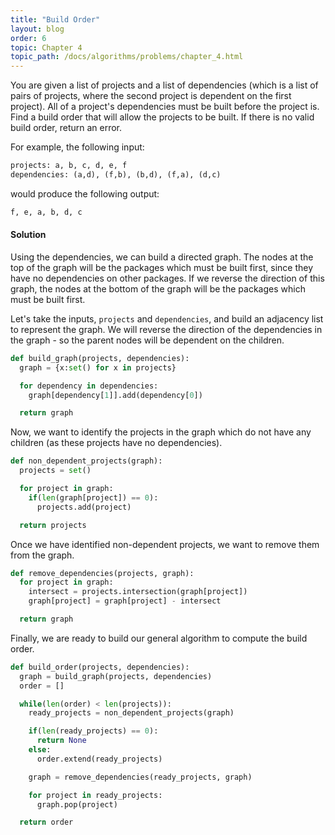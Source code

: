 ```yaml
---
title: "Build Order"
layout: blog
order: 6
topic: Chapter 4
topic_path: /docs/algorithms/problems/chapter_4.html
---
```

You are given a list of projects and a list of dependencies (which is a list of pairs of projects, where the second project is dependent on the first project). All of a project's dependencies must be built before the project is. Find a build order that will allow the projects to be built. If there is no valid build order, return an error.

For example, the following input:
```python
projects: a, b, c, d, e, f
dependencies: (a,d), (f,b), (b,d), (f,a), (d,c)
```

would produce the following output:
```python
f, e, a, b, d, c
```

#### Solution
Using the dependencies, we can build a directed graph. The nodes at the top of the graph will be the packages which must be built first, since they have no dependencies on other packages. If we reverse the direction of this graph, the nodes at the bottom of the graph will be the packages which must be built first.

Let's take the inputs, `projects` and `dependencies`, and build an adjacency list to represent the graph. We will reverse the direction of the dependencies in the graph - so the parent nodes will be dependent on the children.

```python
def build_graph(projects, dependencies):
  graph = {x:set() for x in projects}

  for dependency in dependencies:
    graph[dependency[1]].add(dependency[0])

  return graph
```

Now, we want to identify the projects in the graph which do not have any children (as these projects have no dependencies).

```python
def non_dependent_projects(graph):
  projects = set()

  for project in graph:
    if(len(graph[project]) == 0):
      projects.add(project)

  return projects
```

Once we have identified non-dependent projects, we want to remove them from the graph.

```python
def remove_dependencies(projects, graph):
  for project in graph:
    intersect = projects.intersection(graph[project])
    graph[project] = graph[project] - intersect

  return graph
```

Finally, we are ready to build our general algorithm to compute the build order.

```python
def build_order(projects, dependencies):
  graph = build_graph(projects, dependencies)
  order = []

  while(len(order) < len(projects)):
    ready_projects = non_dependent_projects(graph)

    if(len(ready_projects) == 0):
      return None
    else:
      order.extend(ready_projects)

    graph = remove_dependencies(ready_projects, graph)

    for project in ready_projects:
      graph.pop(project)

  return order
```